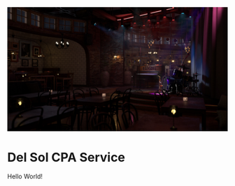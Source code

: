 <html>
<head>
<title>Basic Web Page</title>
</head>
<body id: myPage>
<div class: "header">
    <img src="/images/JazzBarBackground2.jpg">
    <h1>Del Sol CPA Service</h1>
</div>
Hello World!
</body>
</html>
